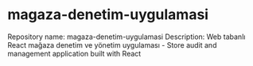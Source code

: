 # magaza-denetim-uygulamasi
Repository name: magaza-denetim-uygulamasi Description: Web tabanlı React mağaza denetim ve yönetim uygulaması - Store audit and management application built with React
